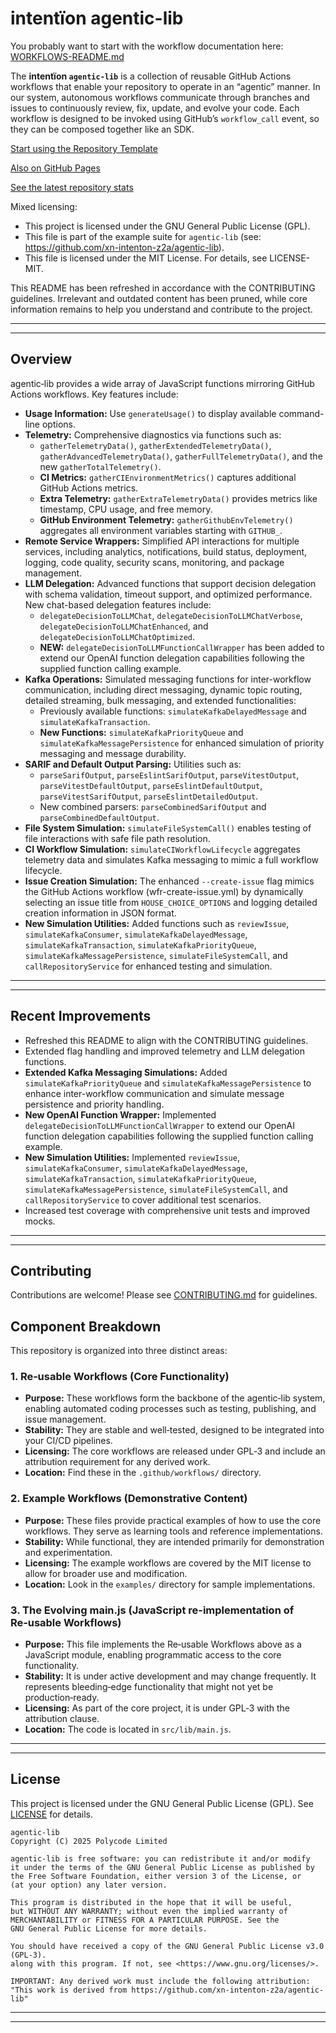 # intentïon agentic-lib

You probably want to start with the workflow documentation here: [WORKFLOWS-README.md](https://github.com/xn-intenton-z2a/agentic-lib/blob/main/WORKFLOWS-README.md)

The **intentïon `agentic-lib`** is a collection of reusable GitHub Actions workflows that enable your repository to operate in an “agentic” manner. In our system, autonomous workflows communicate through branches and issues to continuously review, fix, update, and evolve your code. Each workflow is designed to be invoked using GitHub’s `workflow_call` event, so they can be composed together like an SDK.

[Start using the Repository Template](https://github.com/xn-intenton-z2a/repository0)

[Also on GitHub Pages](https://xn-intenton-z2a.github.io/agentic-lib/index.html)

[See the latest repository stats](https://xn-intenton-z2a.github.io/agentic-lib/latest.html)

Mixed licensing:
* This project is licensed under the GNU General Public License (GPL).
* This file is part of the example suite for `agentic-lib` (see: https://github.com/xn-intenton-z2a/agentic-lib).
* This file is licensed under the MIT License. For details, see LICENSE-MIT.

This README has been refreshed in accordance with the CONTRIBUTING guidelines. Irrelevant and outdated content has been pruned, while core information remains to help you understand and contribute to the project.

---
---

## Overview

agentic‑lib provides a wide array of JavaScript functions mirroring GitHub Actions workflows. Key features include:

- **Usage Information:** Use `generateUsage()` to display available command-line options.
- **Telemetry:** Comprehensive diagnostics via functions such as:
  - `gatherTelemetryData()`, `gatherExtendedTelemetryData()`, `gatherAdvancedTelemetryData()`, `gatherFullTelemetryData()`, and the new `gatherTotalTelemetry()`.
  - **CI Metrics:** `gatherCIEnvironmentMetrics()` captures additional GitHub Actions metrics.
  - **Extra Telemetry:** `gatherExtraTelemetryData()` provides metrics like timestamp, CPU usage, and free memory.
  - **GitHub Environment Telemetry:** `gatherGithubEnvTelemetry()` aggregates all environment variables starting with `GITHUB_`.
- **Remote Service Wrappers:** Simplified API interactions for multiple services, including analytics, notifications, build status, deployment, logging, code quality, security scans, monitoring, and package management.
- **LLM Delegation:** Advanced functions that support decision delegation with schema validation, timeout support, and optimized performance. New chat-based delegation features include:
  - `delegateDecisionToLLMChat`, `delegateDecisionToLLMChatVerbose`, `delegateDecisionToLLMChatEnhanced`, and `delegateDecisionToLLMChatOptimized`.
  - **NEW:** `delegateDecisionToLLMFunctionCallWrapper` has been added to extend our OpenAI function delegation capabilities following the supplied function calling example.
- **Kafka Operations:** Simulated messaging functions for inter-workflow communication, including direct messaging, dynamic topic routing, detailed streaming, bulk messaging, and extended functionalities:
  - Previously available functions: `simulateKafkaDelayedMessage` and `simulateKafkaTransaction`.
  - **New Functions:** `simulateKafkaPriorityQueue` and `simulateKafkaMessagePersistence` for enhanced simulation of priority messaging and message durability.
- **SARIF and Default Output Parsing:** Utilities such as:
  - `parseSarifOutput`, `parseEslintSarifOutput`, `parseVitestOutput`, `parseVitestDefaultOutput`, `parseEslintDefaultOutput`, `parseVitestSarifOutput`, `parseEslintDetailedOutput`.
  - New combined parsers: `parseCombinedSarifOutput` and `parseCombinedDefaultOutput`.
- **File System Simulation:** `simulateFileSystemCall()` enables testing of file interactions with safe file path resolution.
- **CI Workflow Simulation:** `simulateCIWorkflowLifecycle` aggregates telemetry data and simulates Kafka messaging to mimic a full workflow lifecycle.
- **Issue Creation Simulation:** The enhanced `--create-issue` flag mimics the GitHub Actions workflow (wfr-create-issue.yml) by dynamically selecting an issue title from `HOUSE_CHOICE_OPTIONS` and logging detailed creation information in JSON format.
- **New Simulation Utilities:** Added functions such as `reviewIssue`, `simulateKafkaConsumer`, `simulateKafkaDelayedMessage`, `simulateKafkaTransaction`, `simulateKafkaPriorityQueue`, `simulateKafkaMessagePersistence`, `simulateFileSystemCall`, and `callRepositoryService` for enhanced testing and simulation.

---
---

## Recent Improvements

- Refreshed this README to align with the CONTRIBUTING guidelines.
- Extended flag handling and improved telemetry and LLM delegation functions.
- **Extended Kafka Messaging Simulations:** Added `simulateKafkaPriorityQueue` and `simulateKafkaMessagePersistence` to enhance inter-workflow communication and simulate message persistence and priority handling.
- **New OpenAI Function Wrapper:** Implemented `delegateDecisionToLLMFunctionCallWrapper` to extend our OpenAI function delegation capabilities following the supplied function calling example.
- **New Simulation Utilities:** Implemented `reviewIssue`, `simulateKafkaConsumer`, `simulateKafkaDelayedMessage`, `simulateKafkaTransaction`, `simulateKafkaPriorityQueue`, `simulateKafkaMessagePersistence`, `simulateFileSystemCall`, and `callRepositoryService` to cover additional test scenarios.
- Increased test coverage with comprehensive unit tests and improved mocks.

---
---

## Contributing

Contributions are welcome! Please see [CONTRIBUTING.md](CONTRIBUTING.md) for guidelines.

## Component Breakdown

This repository is organized into three distinct areas:

### 1. Re‑usable Workflows (Core Functionality)
- **Purpose:** These workflows form the backbone of the agentic‑lib system, enabling automated coding processes such as testing, publishing, and issue management.
- **Stability:** They are stable and well‑tested, designed to be integrated into your CI/CD pipelines.
- **Licensing:** The core workflows are released under GPL‑3 and include an attribution requirement for any derived work.
- **Location:** Find these in the `.github/workflows/` directory.

### 2. Example Workflows (Demonstrative Content)
- **Purpose:** These files provide practical examples of how to use the core workflows. They serve as learning tools and reference implementations.
- **Stability:** While functional, they are intended primarily for demonstration and experimentation.
- **Licensing:** The example workflows are covered by the MIT license to allow for broader use and modification.
- **Location:** Look in the `examples/` directory for sample implementations.

### 3. The Evolving main.js (JavaScript re-implementation of Re‑usable Workflows)
- **Purpose:** This file implements the Re‑usable Workflows above as a JavaScript module, enabling programmatic access to the core functionality.
- **Stability:** It is under active development and may change frequently. It represents bleeding‑edge functionality that might not yet be production‑ready.
- **Licensing:** As part of the core project, it is under GPL‑3 with the attribution clause.
- **Location:** The code is located in `src/lib/main.js`.

---
---

## License

This project is licensed under the GNU General Public License (GPL). See [LICENSE](LICENSE) for details.

```
agentic-lib
Copyright (C) 2025 Polycode Limited

agentic-lib is free software: you can redistribute it and/or modify
it under the terms of the GNU General Public License as published by
the Free Software Foundation, either version 3 of the License, or
(at your option) any later version.

This program is distributed in the hope that it will be useful,
but WITHOUT ANY WARRANTY; without even the implied warranty of
MERCHANTABILITY or FITNESS FOR A PARTICULAR PURPOSE. See the
GNU General Public License for more details.

You should have received a copy of the GNU General Public License v3.0 (GPL‑3).
along with this program. If not, see <https://www.gnu.org/licenses/>.

IMPORTANT: Any derived work must include the following attribution:
"This work is derived from https://github.com/xn-intenton-z2a/agentic-lib"
```

---
---